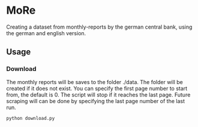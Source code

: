 # MoRe
Creating a dataset from monthly-reports by the german central bank, using the german and english version.

## Usage
### Download
The monthly reports will be saves to the folder ./data. The folder will be created if it does not exist. You can specify the first page number to start from, the default is 0. The script will stop if it reaches the last page. Future scraping will can be done by specifying the last page number of the last run.

```console
python download.py
```